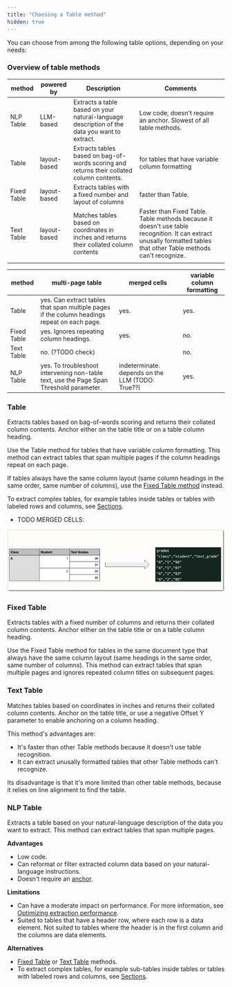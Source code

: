 ```yaml
---
title: "Choosing a Table method"
hidden: true
---
```


You can choose from among the following table options, depending on your needs:

### Overview of table methods

| method      | powered by   | Description                                                  | Comments                                                     |
| ----------- | ------------ | ------------------------------------------------------------ | ------------------------------------------------------------ |
| NLP Table   | LLM-based    | Extracts a table based on your natural-language description of the data you want to extract. | Low code, doesn't require an anchor. Slowest of all table methods. |
| Table       | layout-based | Extracts tables based on bag-of-words scoring and returns their collated column contents. | for tables that have variable column formatting              |
| Fixed Table | layout-based | Extracts tables with a fixed number and layout of columns    | faster than Table.                                           |
| Text Table  | layout-based | Matches tables based on coordinates in inches and returns their collated column contents | Faster than Fixed Table. Table methods because it doesn't use table recognition. It can extract unusally formatted tables that other Table methods can't recognize. |
|             |              |                                                              |                                                              |



| method      | multi-page table                                             | merged cells                                     | variable column formatting |
| ----------- | ------------------------------------------------------------ | ------------------------------------------------ | -------------------------- |
| Table       | yes. Can extract tables that span multiple pages if the column headings repeat on each page. | yes.                                             | yes.                       |
| Fixed Table | yes. Ignores repeating column headings.                      | yes.                                             | no.                        |
| Text Table  | no. (?TODO check)                                            |                                                  | no.                        |
| NLP Table   | yes. To troubleshoot intervening non-table text, use the Page Span Threshold parameter. | indeterminate. depends on the LLM (TODO: True??) | yes.                       |





### Table

Extracts tables based on bag-of-words scoring and returns their collated column contents. Anchor either on the table title or on a table column heading.

Use the Table method for tables that have variable column formatting. This method can extract tables that span multiple pages if the column headings repeat on each page.

If tables always have the same column layout (same column headings in the same order, same number of columns), use the [Fixed Table method](https://docs.sensible.so/docs/fixed-table) instead.

To extract complex tables, for example tables inside tables or tables with labeled rows and columns, see [Sections](https://docs.sensible.so/docs/sections#examples).

- TODO MERGED CELLS:



![Click to enlarge](https://raw.githubusercontent.com/sensible-hq/sensible-docs/main/readme-sync/assets/v0/images/final/table_merged_cells.png)



### Fixed Table

Extracts tables with a fixed number of columns and returns their collated column contents. Anchor either on the table title or on a table column heading.

Use the Fixed Table method for tables in the same document type that always have the same column layout (same headings in the same order, same number of columns). This method can extract tables that span multiple pages and ignores repeated column titles on subsequent pages.

### Text Table

Matches tables based on coordinates in inches and returns their collated column contents. Anchor on the table title, or use a negative Offset Y parameter to enable anchoring on a column heading.

This method's advantages are:

- It's faster than other Table methods because it doesn't use table recognition.
- It can extract unusally formatted tables that other Table methods can't recognize.

Its disadvantage is that it's more limited than other table methods, because it relies on line alignment to find the table. 

### NLP Table

Extracts a table based on your natural-language description of the data you want to extract. This method can extract tables that span multiple pages.

**Advantages**

- Low code.
- Can reformat or filter extracted column data based on your natural-language instructions.
- Doesn't require an [anchor](https://docs.sensible.so/docs/anchor).

**Limitations**

- Can have a moderate impact on performance. For more information, see [Optimizing extraction performance](https://docs.sensible.so/docs/performance).
- Suited to tables that have a header row, where each row is a data element. Not suited to tables where the header is in the first column and the columns are data elements.

**Alternatives**

- [Fixed Table](https://docs.sensible.so/docs/fixed-table) or [Text Table](https://docs.sensible.so/docs/text-table) methods.
- To extract complex tables, for example sub-tables inside tables or tables with labeled rows and columns, see [Sections](https://docs.sensible.so/docs/sections#examples).